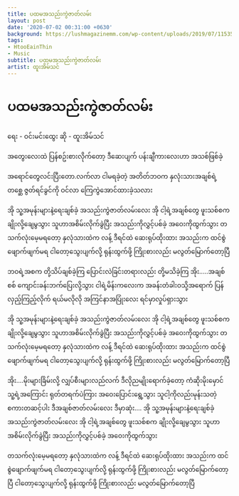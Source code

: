 ```yaml
---
title: ပထမအသည်းကွဲဇာတ်လမ်း
layout: post
date: '2020-07-02 00:31:00 +0630'
background: https://lushmagazinemm.com/wp-content/uploads/2019/07/11535798_845292305507095_4063909359630462778_n.jpg
tags:
- HtooEainThin
- Music
subtitle: ပထမအသည်းကွဲဇာတ်လမ်း 
artist: ထူးအိမ်သင်
---
```


# ပထမအသည်းကွဲဇာတ်လမ်း
 ရေး - ဝင်းမင်းထွေး
 ဆို - ထူးအိမ်သင်
 
 အတွေးလေးထဲ ပြန်စဥ်းစားလိုက်တော့
 ဒီဆေးပျက် ပန်းချီကားလေးဟာ
 အသစ်ဖြစ်ခဲ့
 
 
 အရောင်တွေလင်းပြီးတော.လက်လာ ငါမရခဲ့တဲ့
 အတိတ်ဘဝက နှလုံးသားအချစ်ရဲ့တစ္ဆေ
 ဇွတ်ရင်ခွင်ကို ဝင်လာ
 ကြေကွဲအောင်ထားခဲ့သလား
 
 
 အို  သူ့အမုန်းများနဲ့ရေးချစ်ခဲ့ အသည်းကွဲဇာတ်လမ်းလေး
 အို  ငါ့ရဲ့အချစ်တွေ ဖူးသစ်စက ချိုးလို့ချေမွသွား
 သူဟာအစိမ်းလိုက်ခွဲပြီး အသည်းကိုလွှင့်ပစ်ခဲ့
 အဝေးကိုထွက်သွား
 တသက်လုံးမေ့မရတော့ နှလုံသားထဲက လန့်
 ဒီရင်ထဲ ဆေးရုပ်ထိုးထား
 အသည်းက ထင်စွဲဖျောက်ဖျက်မရ
 ငါတော့သွေးပျက်လို့ ရုန်းထွက်ဖို့ ကြိုးစားလည်း
 မလွတ်မြောက်တော့ပြီ
 
 
 ဘဝရဲ့အစက တို့သိပ်ချစ်ခဲ့ကြ
 ပြောင်းလဲခြင်းတရားလည်း တို့မသိခဲ့ကြ
 အိုး.....အချစ်စစ်
 ကျောင်းခန်းဘက်ပြေးလို့သွား ငါရဲ့မိန်းကလေးက
 အခန်းတံခါးဝသို့အရောက် ပြန်လှည့်ကြည့်လိုက်
 ရယ်မလိုလို အကြင်နာအပြုံးလေး
 ရင်မှာလှုပ်ရှားသွား
 
 
 အို  သူ့အမုန်းများနဲ့ရေးချစ်ခဲ့ အသည်းကွဲဇာတ်လမ်းလေး
 အို  ငါ့ရဲ့အချစ်တွေ ဖူးသစ်စက ချိုးလို့ချေမွသွား
 သူဟာအစိမ်းလိုက်ခွဲပြီး အသည်းကိုလွှင့်ပစ်ခဲ့
 အဝေးကိုထွက်သွား
 တသက်လုံးမေ့မရတော့ နှလုံသားထဲက လန့်
 ဒီရင်ထဲ ဆေးရုပ်ထိုးထား
 အသည်းက ထင်စွဲဖျောက်ဖျက်မရ
 ငါတော့သွေးပျက်လို့ ရုန်းထွက်ဖို့ ကြိုးစားလည်း
 မလွတ်မြောက်တော့ပြီ
 
 
 အိုး....မိုးများခြိမ်းလို့ လျှပ်စီးများလည်လက်
 ဒီလိုညမျိုးရောက်ခဲ့တော့  ကံဆိုးမိုးမှောင်
 သူ့ရဲ့အကြောင်း ရုတ်တရက်ပဲကြား အဝေးပြောင်းရွေ့သွား
 သူငါ့ကိုလည်းမုန်းသတဲ့ စကားတဆင့်ပါး
 ဒီအချစ်ဇာတ်လမ်းလေး  ဒီမှာဆုံး....
 အို  သူ့အမုန်းများနဲ့ရေးချစ်ခဲ့ အသည်းကွဲဇာတ်လမ်းလေး
 အို  ငါ့ရဲ့အချစ်တွေ ဖူးသစ်စက ချိုးလို့ချေမွသွား
 သူဟာအစိမ်းလိုက်ခွဲပြီး အသည်းကိုလွှင့်ပစ်ခဲ့
 အဝေးကိုထွက်သွား
 
 
 တသက်လုံးမေ့မရတော့ နှလုံသားထဲက လန့်
 ဒီရင်ထဲ ဆေးရုပ်ထိုးထား
 အသည်းက ထင်စွဲဖျောက်ဖျက်မရ
 ငါတော့သွေးပျက်လို့ ရုန်းထွက်ဖို့ ကြိုးစားလည်း
 မလွတ်မြောက်တော့ပြီ
 ငါတော့သွေးပျက်လို့ ရုန်းထွက်ဖို့ ကြိုးစားလည်း
 မလွတ်မြောက်တော့ပြီ
